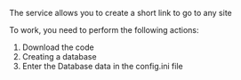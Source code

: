 The service allows you to create a short link to go to any site

To work, you need to perform the following actions:
1. Download the code
2. Creating a database
3. Enter the Database data in the config.ini file